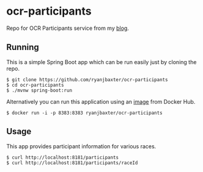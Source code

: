 # ocr-participants
Repo for OCR Participants service from my [blog](http://ryanjbaxter.com).

## Running
This is a simple Spring Boot app which can be run easily just by cloning the repo.

```
$ git clone https://github.com/ryanjbaxter/ocr-participants
$ cd ocr-participants
$ ./mvnw spring-boot:run
```

Alternatively you can run this application using an [image](https://hub.docker.com/r/ryanjbaxter/ocr-participants/) from Docker Hub.

```
$ docker run -i -p 8383:8383 ryanjbaxter/ocr-participants
```

## Usage
This app provides participant information for various races.

```
$ curl http://localhost:8181/participants
$ curl http://localhost:8181/participants/raceId
```

